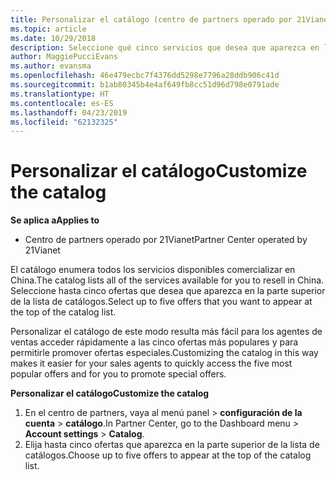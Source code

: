 ```yaml
---
title: Personalizar el catálogo (centro de partners operado por 21Vianet)
ms.topic: article
ms.date: 10/29/2018
description: Seleccione qué cinco servicios que desea que aparezca en la parte superior de la lista de catálogos.
author: MaggiePucciEvans
ms.author: evansma
ms.openlocfilehash: 46e479ecbc7f4376dd5298e7796a28ddb906c41d
ms.sourcegitcommit: b1ab80345b4e4af649fb8cc51d96d798e0791ade
ms.translationtype: HT
ms.contentlocale: es-ES
ms.lasthandoff: 04/23/2019
ms.locfileid: "62132325"
---
```

# <a name="customize-the-catalog"></a><span data-ttu-id="9b0d7-103">Personalizar el catálogo</span><span class="sxs-lookup"><span data-stu-id="9b0d7-103">Customize the catalog</span></span>

<span data-ttu-id="9b0d7-104">**Se aplica a**</span><span class="sxs-lookup"><span data-stu-id="9b0d7-104">**Applies to**</span></span>

-   <span data-ttu-id="9b0d7-105">Centro de partners operado por 21Vianet</span><span class="sxs-lookup"><span data-stu-id="9b0d7-105">Partner Center operated by 21Vianet</span></span>


<span data-ttu-id="9b0d7-106">El catálogo enumera todos los servicios disponibles comercializar en China.</span><span class="sxs-lookup"><span data-stu-id="9b0d7-106">The catalog lists all of the services available for you to resell in China.</span></span> <span data-ttu-id="9b0d7-107">Seleccione hasta cinco ofertas que desea que aparezca en la parte superior de la lista de catálogos.</span><span class="sxs-lookup"><span data-stu-id="9b0d7-107">Select up to five offers that you want to appear at the top of the catalog list.</span></span> 

<span data-ttu-id="9b0d7-108">Personalizar el catálogo de este modo resulta más fácil para los agentes de ventas acceder rápidamente a las cinco ofertas más populares y para permitirle promover ofertas especiales.</span><span class="sxs-lookup"><span data-stu-id="9b0d7-108">Customizing the catalog in this way makes it easier for your sales agents to quickly access the five most popular offers and for you to promote special offers.</span></span> 

<span data-ttu-id="9b0d7-109">**Personalizar el catálogo**</span><span class="sxs-lookup"><span data-stu-id="9b0d7-109">**Customize the catalog**</span></span>

1.  <span data-ttu-id="9b0d7-110">En el centro de partners, vaya al menú panel &gt; **configuración de la cuenta** &gt; **catálogo**.</span><span class="sxs-lookup"><span data-stu-id="9b0d7-110">In Partner Center, go to the Dashboard menu &gt; **Account settings** &gt; **Catalog**.</span></span>
2.  <span data-ttu-id="9b0d7-111">Elija hasta cinco ofertas que aparezca en la parte superior de la lista de catálogos.</span><span class="sxs-lookup"><span data-stu-id="9b0d7-111">Choose up to five offers to appear at the top of the catalog list.</span></span>

 

 





